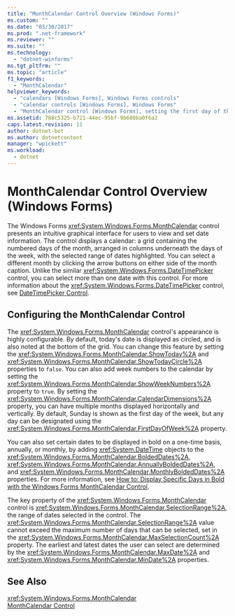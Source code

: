 ```yaml
---
title: "MonthCalendar Control Overview (Windows Forms)"
ms.custom: ""
ms.date: "03/30/2017"
ms.prod: ".net-framework"
ms.reviewer: ""
ms.suite: ""
ms.technology: 
  - "dotnet-winforms"
ms.tgt_pltfrm: ""
ms.topic: "article"
f1_keywords: 
  - "MonthCalendar"
helpviewer_keywords: 
  - "calendars [Windows Forms], Windows Forms controls"
  - "calendar controls [Windows Forms], Windows Forms"
  - "MonthCalendar control [Windows Forms], setting the first day of the week"
ms.assetid: 788c5325-b721-44ec-95bf-9b680ba0f6a2
caps.latest.revision: 11
author: dotnet-bot
ms.author: dotnetcontent
manager: "wpickett"
ms.workload: 
  - dotnet
---
```

# MonthCalendar Control Overview (Windows Forms)
The Windows Forms <xref:System.Windows.Forms.MonthCalendar> control presents an intuitive graphical interface for users to view and set date information. The control displays a calendar: a grid containing the numbered days of the month, arranged in columns underneath the days of the week, with the selected range of dates highlighted. You can select a different month by clicking the arrow buttons on either side of the month caption. Unlike the similar <xref:System.Windows.Forms.DateTimePicker> control, you can select more than one date with this control. For more information about the <xref:System.Windows.Forms.DateTimePicker> control, see [DateTimePicker Control](../../../../docs/framework/winforms/controls/datetimepicker-control-windows-forms.md).  
  
## Configuring the MonthCalendar Control  
 The <xref:System.Windows.Forms.MonthCalendar> control's appearance is highly configurable. By default, today's date is displayed as circled, and is also noted at the bottom of the grid. You can change this feature by setting the <xref:System.Windows.Forms.MonthCalendar.ShowToday%2A> and <xref:System.Windows.Forms.MonthCalendar.ShowTodayCircle%2A> properties to `false`. You can also add week numbers to the calendar by setting the <xref:System.Windows.Forms.MonthCalendar.ShowWeekNumbers%2A> property to `true`. By setting the <xref:System.Windows.Forms.MonthCalendar.CalendarDimensions%2A> property, you can have multiple months displayed horizontally and vertically. By default, Sunday is shown as the first day of the week, but any day can be designated using the <xref:System.Windows.Forms.MonthCalendar.FirstDayOfWeek%2A> property.  
  
 You can also set certain dates to be displayed in bold on a one-time basis, annually, or monthly, by adding <xref:System.DateTime> objects to the <xref:System.Windows.Forms.MonthCalendar.BoldedDates%2A>, <xref:System.Windows.Forms.MonthCalendar.AnnuallyBoldedDates%2A>, and <xref:System.Windows.Forms.MonthCalendar.MonthlyBoldedDates%2A> properties. For more information, see [How to: Display Specific Days in Bold with the Windows Forms MonthCalendar Control](../../../../docs/framework/winforms/controls/display-specific-days-in-bold-with-wf-monthcalendar-control.md).  
  
 The key property of the <xref:System.Windows.Forms.MonthCalendar> control is <xref:System.Windows.Forms.MonthCalendar.SelectionRange%2A>, the range of dates selected in the control. The <xref:System.Windows.Forms.MonthCalendar.SelectionRange%2A> value cannot exceed the maximum number of days that can be selected, set in the <xref:System.Windows.Forms.MonthCalendar.MaxSelectionCount%2A> property. The earliest and latest dates the user can select are determined by the <xref:System.Windows.Forms.MonthCalendar.MaxDate%2A> and <xref:System.Windows.Forms.MonthCalendar.MinDate%2A> properties.  
  
## See Also  
 <xref:System.Windows.Forms.MonthCalendar>  
 [MonthCalendar Control](../../../../docs/framework/winforms/controls/monthcalendar-control-windows-forms.md)
